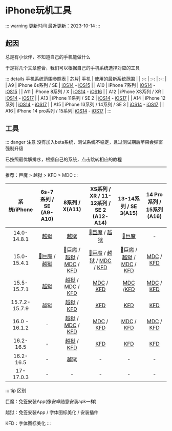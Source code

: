#  iPhone玩机工具


::: warning 更新时间
最近更新：2023-10-14
:::


## 起因

总是有小伙伴，不知道自己的手机能做什么

于是将几个文章整合，我们可以根据自己的手机系统选择对应的工具

::: details 手机系统范围参照表
| 芯片| 手机 | 使用的最新系统范围 |
| :-: | :-: | :-: |
| A9 | iPhone 6s系列 / SE | [iOS14](https://support.apple.com/zh-cn/HT211808) - [iOS15](https://support.apple.com/zh-cn/HT212788) |
| A10 | iPhone 7系列 | [iOS14](https://support.apple.com/zh-cn/HT211808) - [iOS15](https://support.apple.com/zh-cn/HT212788) |
| A11 | iPhone 8系列 / X | [iOS14](https://support.apple.com/zh-cn/HT211808) - [iOS16](https://support.apple.com/zh-cn/HT213407) |
| A12 | iPhone XS系列 / XR | [iOS14](https://support.apple.com/zh-cn/HT211808) - [iOS17](https://support.apple.com/zh-cn/HT213781) |
| A13 | iPhone 11系列 / SE 2 | [iOS14](https://support.apple.com/zh-cn/HT211808) - [iOS17](https://support.apple.com/zh-cn/HT213781) |
| A14 | iPhone 12系列 | [iOS14](https://support.apple.com/zh-cn/HT211808) - [iOS17](https://support.apple.com/zh-cn/HT213781) |
| A15 | iPhone 13系列 / 14系列 / SE 3 | [iOS14](https://support.apple.com/zh-cn/HT211808) - [iOS17](https://support.apple.com/zh-cn/HT213781) |
| A16 | iPhone 14 pro系列 / 15系列| [iOS14](https://support.apple.com/zh-cn/HT211808) - [iOS17](https://support.apple.com/zh-cn/HT213781) |
:::


## 工具

::: danger 注意
没有加入beta系统，测试系统不稳定，且过测试期后苹果会弹窗强制升级

已按照最优解排序，根据自己的系统，点击跳转相应的教程

---

推荐：巨魔 > 越狱 > KFD > MDC
:::

| 系统/iPhone| 6s-7系列 / SE (A9-A10) | 8系列 / X(A11) | XS系列 / XR / 11-12系列 / SE 2 (A12-A14) | 13-14系列 / SE 3(A15) | 14 Pro系列 / 15系列(A16) |
| :-: | :-: | :-: | :-: | :-: | :-: |
| 14.0-14.8.1 | [越狱]() | [越狱]() | [🤡巨魔]() / [越狱]() | [🤡巨魔]() | - |
| 15.0-15.4.1 | [🤡巨魔]() / [越狱]() | [🤡巨魔]() / [越狱]() / [MDC]() / [KFD]() | [🤡巨魔]() / [越狱]() / [MDC]() / [KFD]() | [🤡巨魔]() / [越狱]() / [MDC]() / [KFD]() | [MDC]() / [KFD]() |
| 15.5-15.7.1 | [越狱]() | [越狱]() / [MDC]() / [KFD]() | [MDC]() / [KFD]() | [MDC]()  /[KFD]() | [MDC]() / [KFD]() |
| 15.7.2-15.7.9 | [越狱]() | [越狱]() / [KFD]() | [KFD]() | [KFD]() | [KFD]() |
| 16.0 - 16.1.2 | - | [越狱]() / [MDC]() / [KFD]() | [MDC]() / [KFD]() | [MDC]() / [KFD]() | [MDC]() / [KFD]() |
| 16.2-16.5 | - | [越狱]() / [KFD]() | [KFD]() | [KFD]() | [KFD]() |
| 16.2-16.5 | - | [越狱]() | - | - | - |
| 17-17.0.3 | - | - | - | - | - |


::: tip 区别

巨魔：免签安装App(像安卓随意安装apk一样)

越狱：免签安装App / 字体图标美化 / 安装插件

KFD：字体图标美化
:::

